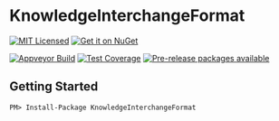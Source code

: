 KnowledgeInterchangeFormat
=======

[![MIT Licensed](https://img.shields.io/badge/license-MIT-blue.svg?style=flat-square)](license.md)
[![Get it on NuGet](https://img.shields.io/nuget/v/KnowledgeInterchangeFormat.svg?style=flat-square)](http://nuget.org/packages/KnowledgeInterchangeFormat)

[![Appveyor Build](https://img.shields.io/appveyor/ci/otac0n/KnowledgeInterchangeFormat.svg?style=flat-square)](https://ci.appveyor.com/project/otac0n/KnowledgeInterchangeFormat)
[![Test Coverage](https://img.shields.io/codecov/c/github/otac0n/KnowledgeInterchangeFormat.svg?style=flat-square)](https://codecov.io/gh/otac0n/KnowledgeInterchangeFormat)
[![Pre-release packages available](https://img.shields.io/nuget/vpre/KnowledgeInterchangeFormat.svg?style=flat-square)](http://nuget.org/packages/KnowledgeInterchangeFormat)

Getting Started
---------------

    PM> Install-Package KnowledgeInterchangeFormat
